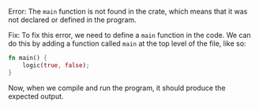 
Error: The `main` function is not found in the crate, which means that it was not declared or defined in the program.

Fix: To fix this error, we need to define a `main` function in the code. We can do this by adding a function called `main` at the top level of the file, like so:
```rust
fn main() {
    logic(true, false);
}
```
Now, when we compile and run the program, it should produce the expected output.

